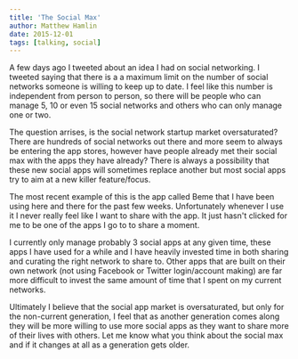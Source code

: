 ```yaml
---
title: 'The Social Max'
author: Matthew Hamlin
date: 2015-12-01
tags: [talking, social]
---
```


A few days ago I tweeted about an idea I had on social networking. I tweeted saying that there is a a maximum limit on the number of social networks someone is willing to keep up to date. I feel like this number is independent from person to person, so there will be people who can manage 5, 10 or even 15 social networks and others who can only manage one or two.

The question arrises, is the social network startup market oversaturated? There are hundreds of social networks out there and more seem to always be entering the app stores, however have people already met their social max with the apps they have already? There is always a possibility that these new social apps will sometimes replace another but most social apps try to aim at a new killer feature/focus.

The most recent example of this is the app called Beme that I have been using here and there for the past few weeks. Unfortunately whenever I use it I never really feel like I want to share with the app. It just hasn't clicked for me to be one of the apps I go to to share a moment.

I currently only manage probably 3 social apps at any given time, these apps I have used for a while and I have heavily invested time in both sharing and curating the right network to share to. Other apps that are built on their own network (not using Facebook or Twitter login/account making) are far more difficult to invest the same amount of time that I spent on my current networks.

Ultimately I believe that the social app market is oversaturated, but only for the non-current generation, I feel that as another generation comes along they will be more willing to use more social apps as they want to share more of their lives with others. Let me know what you think about the social max and if it changes at all as a generation gets older.
